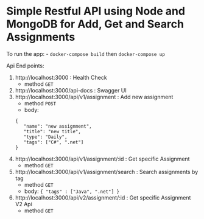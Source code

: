 # Simple Restful API using Node and MongoDB for Add, Get and Search Assignments

To run the app:
    - `docker-compose build` then `docker-compose up`


Api End points:
   1. http://localhost:3000 : Health Check
      - method `GET`
   2. http://localhost:3000/api-docs : Swagger UI
   3. http://localhost:3000/api/v1/assignment : Add new assignment 
      - method `POST`
      - body: 
      ```
      {
         "name": "new assignment",
         "title": "new title",
         "type": "Daily",
         "tags": ["C#", ".net"]
      }
      ```
   4. http://localhost:3000/api/v1/assignment/:id : Get specific Assignment
      - method `GET`
   5. http://localhost:3000/api/v1/assignment/search : Search assignments by tag
      - method `GET`
      - body: `{ "tags" : ["Java", ".net"] }`
   6. http://localhost:3000/api/v2/assignment/:id : Get specific Assignment V2 Api
      - method `GET`
